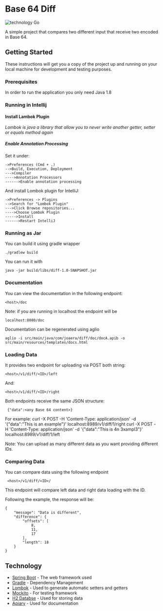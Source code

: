 # Base 64 Diff
![technology Go](https://img.shields.io/badge/Technology-spring--boot-blue.svg)

A simple project that compares two different input that receive two
encoded in Base 64.


## Getting Started

These instructions will get you a copy of the project up and running on your local machine for development and testing purposes.

### Prerequisites

In order to run the application you only need Java 1.8

### Running in Intellij

#### Install Lambok Plugin
*Lombok is java a library that allow you to never write another getter, setter or equals method again*

##### Enable Annotation Processing

Set it under: 
```
->Preferences (Cmd + ,)
-->Build, Execution, Deployment
--->Compiler
---->Annotation Processors
------>Enable annotation processing
```

And install Lombok plugin for IntelliJ:

```
->Preferences -> Plugins
-->Search for "Lombok Plugin"
--->Click Browse repositories...
---->Choose Lombok Plugin
----->Install
------>Restart IntelliJ
```

### Running as Jar
You can build it using gradle wrapper
    
    ./gradlew build
    
You can run it with

    java -jar build/libs/diff-1.0-SNAPSHOT.jar 

### Documentation
You can view the documentation in the following endpoint:

    <host>/doc

Note: if you are running in localhost the endpoint will be

    localhost:8080/doc

Documentation can be regenerated using aglio

    aglio -i src/main/java/com/joaera/diff/doc/docA.apib -o src/main/resources/templates/docs.html

### Loading Data

It provides two endpoint for uploading via POST both string:

    <host>/v1/diff/<ID>/left
    
And:

    <host>/v1/diff/<ID>/right

Both endpoints receive the same JSON structure:
     
     {"data":<any Base 64 content>}
 
 For example:
     curl -X POST -H 'Content-Type: application/json' -d '{"data":"This is an example"}' localhost:8989/v1/diff/1/right
     curl -X POST -H 'Content-Type: application/json' -d '{"data":"This is 4n 3xampl3"}' localhost:8989/v1/diff/1/left

Note: You can upload as many different data as you want providing different IDs.
 
 ### Comparing Data
 
 You can compare data using the following endpoint
 
     <host>/v1/diff/<ID>/
     
 This endpoint will compare left data and right data loading with the ID.
 
 Following the example, the response will be: 
 
    {
        "message": "Data is different",
        "difference": {
            "offsets": [
                8,
                11,
                17
            ],
            "length": 18
        }
    }
 
## Technology
* [Spring Boot](https://projects.spring.io/spring-boot/) - The web framework used
* [Gradle](http://www.gradle.org/) - Dependency Management
* [Lombok](https://projectlombok.org/) - Used to generate automatic setters and getters
* [Mockito](http://site.mockito.org/) - For testing framework
* [H2 Databse](https://projects.spring.io/spring-boot/) - Used for storing data
* [Apiary](https://apiary.io/) - Used for documentation

